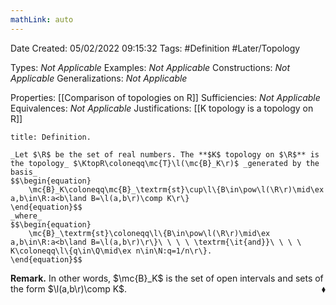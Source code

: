 ```yaml
---
mathLink: auto
---
```


<div class="topSpace"></div>

Date Created: 05/02/2022 09:15:32
Tags: #Definition #Later/Topology

Types: _Not Applicable_
Examples: _Not Applicable_
Constructions: _Not Applicable_
Generalizations: _Not Applicable_

Properties: [[Comparison of topologies on R]]
Sufficiencies: _Not Applicable_
Equivalences: _Not Applicable_
Justifications: [[K topology is a topology on R]]

``` ad-Definition
title: Definition.

_Let $\R$ be the set of real numbers. The **$K$ topology on $\R$** is the topology_ $\KtopR\coloneqq\mc{T}\l(\mc{B}_K\r)$ _generated by the basis_
$$\begin{equation}
    \mc{B}_K\coloneqq\mc{B}_\textrm{st}\cup\l\{B\in\pow\l(\R\r)\mid\ex a,b\in\R:a<b\land B=\l(a,b\r)\comp K\r\}
\end{equation}$$
_where_
$$\begin{equation}
    \mc{B}_\textrm{st}\coloneqq\l\{B\in\pow\l(\R\r)\mid\ex a,b\in\R:a<b\land B=\l(a,b\r)\r\}\ \ \ \ \textrm{\it{and}}\ \ \ \ K\coloneqq\l\{q\in\Q\mid\ex n\in\N:q=1/n\r\}.
\end{equation}$$

```

**Remark.** In other words, $\mc{B}_K$ is the set of open intervals and sets of the form $\l(a,b\r)\comp K$.<span style="float:right;">$\blacklozenge$</span>
